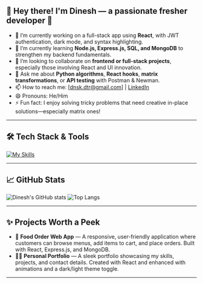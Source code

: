 ## 👋 Hey there! I'm Dinesh — a passionate fresher developer 🚀

- 🔭 I’m currently working on a full-stack app using **React**, with JWT authentication, dark mode, and syntax highlighting.
- 🌱 I’m currently learning **Node.js, Express.js, SQL, and MongoDB** to strengthen my backend fundamentals.
- 👯 I’m looking to collaborate on **frontend or full-stack projects**, especially those involving React and UI innovation.
- 💬 Ask me about **Python algorithms**, **React hooks**, **matrix transformations**, or **API testing** with Postman & Newman.
- 📫 How to reach me: [dnsk.dtr@gmail.com] | [LinkedIn](https://www.linkedin.com/in/dinesh-kumawat-2b113b24b/)
- 😄 Pronouns: He/Him
- ⚡ Fun fact: I enjoy solving tricky problems that need creative in-place solutions—especially matrix ones!

---

## 🛠️ Tech Stack & Tools

[![My Skills](https://skillicons.dev/icons?i=html,css,js,python,react,nodejs,express,git,github,mongodb,postgres,sql)](https://skillicons.dev)

---

## 📈 GitHub Stats

![Dinesh's GitHub stats](https://github-readme-stats.vercel.app/api?username=YourUsername&show_icons=true&theme=radical)
![Top Langs](https://github-readme-stats.vercel.app/api/top-langs/?username=YourUsername&layout=compact&theme=radical)

---

## ✨ Projects Worth a Peek

- 🍕 **Food Order Web App** — A responsive, user-friendly application where customers can browse menus, add items to cart, and place orders. Built with React, Express.js, and MongoDB.
- 🧑‍💻 **Personal Portfolio** — A sleek portfolio showcasing my skills, projects, and contact details. Created with React and enhanced with animations and a dark/light theme toggle.
  
---
